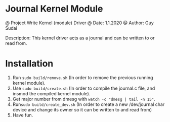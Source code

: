 # Journal Kernel Module 
@ Project Write Kernel (module) Driver
@ Date: 1.1.2020
@ Author: Guy Sudai

Description: This kernel driver acts as a journal and can be written to or read from. 

# Installation 

1. Run `sudo build/remove.sh` (In order to remove the previous running kernel module).
2. Use `sudo build/create.sh` (In order to compile the journal.c file, and insmod the compiled kernel module).
3. Get major number from dmesg with `watch -c "dmesg | tail -n 15"`.
4. Run`sudo build/create_dev.sh` (In order to create a new /dev/journal char device and change its owner so it can be written to and read from)
5. Have fun.
